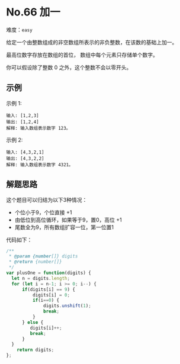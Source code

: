 # No.66 加一

难度：`easy`

给定一个由整数组成的非空数组所表示的非负整数，在该数的基础上加一。

最高位数字存放在数组的首位， 数组中每个元素只存储单个数字。

你可以假设除了整数 0 之外，这个整数不会以零开头。

## 示例

示例 1:

```
输入: [1,2,3]
输出: [1,2,4]
解释: 输入数组表示数字 123。
```

示例 2:

```
输入: [4,3,2,1]
输出: [4,3,2,2]
解释: 输入数组表示数字 4321。
```

## 解题思路

这个题目可以归结为以下3种情况：

- 个位小于9，个位直接 +1
- 由低位到高位循环，如果等于9，置0，高位 +1
- 尾数全为9，所有数组扩容一位，第一位置1

代码如下：

```javascript
/**
 * @param {number[]} digits
 * @return {number[]}
 */
var plusOne = function(digits) {
  let n = digits.length;
  for (let i = n-1; i >= 0; i--) {
      if(digits[i] == 9) {
          digits[i] = 0;
          if(i==0) {
              digits.unshift(1);
              break;
          }
      } else {
         digits[i]++;
         break;
      }
  }
    return digits;
};
```
